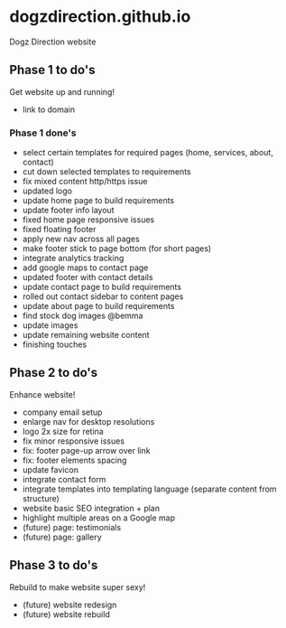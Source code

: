 # dogzdirection.github.io
Dogz Direction website

## Phase 1 to do's
Get website up and running!
- link to domain

### Phase 1 done's
- select certain templates for required pages (home, services, about, contact)
- cut down selected templates to requirements
- fix mixed content http/https issue
- updated logo
- update home page to build requirements
- update footer info layout
- fixed home page responsive issues
- fixed floating footer
- apply new nav across all pages
- make footer stick to page bottom (for short pages)
- integrate analytics tracking
- add google maps to contact page
- updated footer with contact details
- update contact page to build requirements
- rolled out contact sidebar to content pages
- update about page to build requirements
- find stock dog images @bemma
- update images
- update remaining website content
- finishing touches

## Phase 2 to do's
Enhance website!
- company email setup
- enlarge nav for desktop resolutions
- logo 2x size for retina
- fix minor responsive issues
- fix: footer page-up arrow over link
- fix: footer elements spacing
- update favicon
- integrate contact form
- integrate templates into templating language (separate content from structure)
- website basic SEO integration + plan
- highlight multiple areas on a Google map
- (future) page: testimonials
- (future) page: gallery

## Phase 3 to do's
Rebuild to make website super sexy!
- (future) website redesign
- (future) website rebuild
